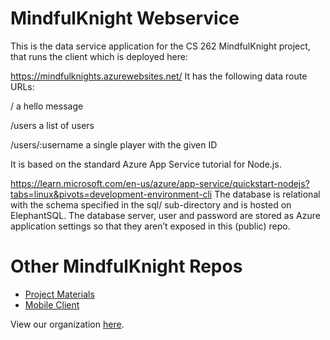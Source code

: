 # MindfulKnight Webservice

This is the data service application for the CS 262 MindfulKnight project, that runs the client which is deployed here:

https://mindfulknights.azurewebsites.net/
It has the following data route URLs:

/ a hello message

/users a list of users

/users/:username a single player with the given ID

It is based on the standard Azure App Service tutorial for Node.js.

https://learn.microsoft.com/en-us/azure/app-service/quickstart-nodejs?tabs=linux&pivots=development-environment-cli
The database is relational with the schema specified in the sql/ sub-directory and is hosted on ElephantSQL. The database server, user and password are stored as Azure application settings so that they aren’t exposed in this (public) repo.

# Other MindfulKnight Repos
- [Project Materials](https://github.com/calvin-cs262-fall2023-teamh/stressReliver-project)
- [Mobile Client](https://github.com/calvin-cs262-fall2023-teamh/stressReliever-client)

View our organization [here](https://github.com/calvin-cs262-fall2023-teamh).
